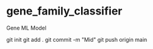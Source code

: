 # gene_family_classifier
Gene ML Model

git init
git add .
git commit -m "Mid"
git push origin main

